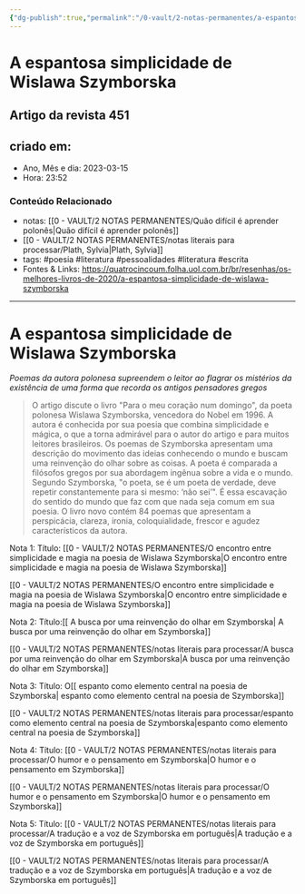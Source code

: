 ```yaml
---
{"dg-publish":true,"permalink":"/0-vault/2-notas-permanentes/a-espantosa-simplicidade-de-wislawa-szymborska/","tags":["permanente","poesia","literatura","pessoalidades","escrita"],"dgHomeLink":true,"dgShowLocalGraph":true,"dgShowFileTree":true,"dgEnableSearch":true,"noteIcon":""}
---
```


# A espantosa simplicidade de Wislawa Szymborska

## Artigo da revista 451

## criado em: 

- Ano, Mês e dia: 2023-03-15
- Hora: 23:52

### Conteúdo Relacionado

- notas: [[0 - VAULT/2 NOTAS PERMANENTES/Quão difícil é aprender polonês\|Quão difícil é aprender polonês]]
- [[0 - VAULT/2 NOTAS PERMANENTES/notas literais para processar/Plath, Sylvia\|Plath, Sylvia]]
- tags: #poesia #literatura #pessoalidades #literatura #escrita 
- Fontes & Links: https://quatrocincoum.folha.uol.com.br/br/resenhas/os-melhores-livros-de-2020/a-espantosa-simplicidade-de-wislawa-szymborska
---

# A espantosa simplicidade de Wislawa Szymborska

*Poemas da autora polonesa supreendem o leitor ao flagrar os mistérios da existência de uma forma que recorda os antigos pensadores gregos*

>O artigo discute o livro "Para o meu coração num domingo", da poeta polonesa Wislawa Szymborska, vencedora do Nobel em 1996. A autora é conhecida por sua poesia que combina simplicidade e mágica, o que a torna admirável para o autor do artigo e para muitos leitores brasileiros. Os poemas de Szymborska apresentam uma descrição do movimento das ideias conhecendo o mundo e buscam uma reinvenção do olhar sobre as coisas. A poeta é comparada a filósofos gregos por sua abordagem ingênua sobre a vida e o mundo. Segundo Szymborska, "o poeta, se é um poeta de verdade, deve repetir constantemente para si mesmo: ‘não sei’". É essa escavação do sentido do mundo que faz com que nada seja comum em sua poesia. O livro novo contém 84 poemas que apresentam a perspicácia, clareza, ironia, coloquialidade, frescor e agudez característicos da autora.

Nota 1:
Título: [[0 - VAULT/2 NOTAS PERMANENTES/O encontro entre simplicidade e magia na poesia de Wislawa Szymborska\|O encontro entre simplicidade e magia na poesia de Wislawa Szymborska]]

[[0 - VAULT/2 NOTAS PERMANENTES/O encontro entre simplicidade e magia na poesia de Wislawa Szymborska\|O encontro entre simplicidade e magia na poesia de Wislawa Szymborska]]

Nota 2:
Título:[[ A busca por uma reinvenção do olhar em Szymborska\| A busca por uma reinvenção do olhar em Szymborska]]

[[0 - VAULT/2 NOTAS PERMANENTES/notas literais para processar/A busca por uma reinvenção do olhar em Szymborska\|A busca por uma reinvenção do olhar em Szymborska]]

Nota 3:
Título: O[[ espanto como elemento central na poesia de Szymborska\| espanto como elemento central na poesia de Szymborska]]

[[0 - VAULT/2 NOTAS PERMANENTES/notas literais para processar/espanto como elemento central na poesia de Szymborska\|espanto como elemento central na poesia de Szymborska]]

Nota 4:
Título: [[0 - VAULT/2 NOTAS PERMANENTES/notas literais para processar/O humor e o pensamento em Szymborska\|O humor e o pensamento em Szymborska]]

[[0 - VAULT/2 NOTAS PERMANENTES/notas literais para processar/O humor e o pensamento em Szymborska\|O humor e o pensamento em Szymborska]]

Nota 5:
Título: [[0 - VAULT/2 NOTAS PERMANENTES/notas literais para processar/A tradução e a voz de Szymborska em português\|A tradução e a voz de Szymborska em português]]

[[0 - VAULT/2 NOTAS PERMANENTES/notas literais para processar/A tradução e a voz de Szymborska em português\|A tradução e a voz de Szymborska em português]]
